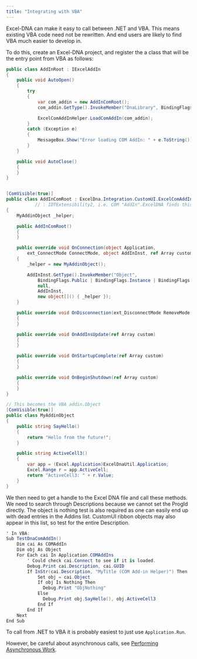 ```yaml
---
title: "Integrating with VBA"
---
```

Excel-DNA can make it easy to call between .NET and VBA. This means existing VBA code need not be rewritten. And end users are likely to find VBA much easier to develop in.

To do this, create an Excel-DNA project, and register the a class that will be the entry point from VBA as follows:

```csharp
public class AddInRoot : IExcelAddIn
{
    public void AutoOpen()
    {
        try
        {
            var com_addin = new AddInComRoot();
            com_addin.GetType().InvokeMember("DnaLibrary", BindingFlags.NonPublic | BindingFlags.Instance | BindingFlags.SetProperty, null, com_addin, new object[]() { DnaLibrary.CurrentLibrary });

            ExcelComAddInHelper.LoadComAddIn(com_addin);
        }
        catch (Exception e)
        {
            MessageBox.Show("Error loading COM AddIn: " + e.ToString());
        }
    }

    public void AutoClose()
    {
    }
}


[ComVisible(true)]
public class AddInComRoot : ExcelDna.Integration.CustomUI.ExcelComAddIn
           // : IDTExtensibility2, i.e. COM "AddIn".ExcelDNA finds this by magic.
{
    MyAddinObject _helper;

    public AddInComRoot()
    {
    }

    public override void OnConnection(object Application,
        ext_ConnectMode ConnectMode, object AddInInst, ref Array custom)
    {
        _helper = new MyAddinObject();

        AddInInst.GetType().InvokeMember("Object",
            BindingFlags.Public | BindingFlags.Instance | BindingFlags.SetProperty,
            null,
            AddInInst,
            new object[]() { _helper });
    }

    public override void OnDisconnection(ext_DisconnectMode RemoveMode, ref Array custom)
    {
    }

    public override void OnAddInsUpdate(ref Array custom)
    {
    }

    public override void OnStartupComplete(ref Array custom)
    {
    }

    public override void OnBeginShutdown(ref Array custom)
    {
    }
}

// This becomes the VBA addin.Object
[ComVisible(true)]
public class MyAddinObject
{
    public string SayHello()
    {
        return "Hello from the future!";
    }

    public string ActiveCell3()
    {
        var app = (Excel.Application)ExcelDnaUtil.Application;
        Excel.Range r = app.ActiveCell;
        return "ActiveCell3: " + r.Value;
    }
}
```

We then need to get a handle to the Excel DNA file and call these methods. We need to search through Descriptions because we cannot set the ProgId directly. The object is nothing test is also required as one can easily end up with dead entries in the Addins list. CustomUI ribbon objects may also appear in this list, so test for the entire Description.

```csharp
' In VBA:
Sub TestDnaComAddIn()
    Dim cai As COMAddIn
    Dim obj As Object
    For Each cai In Application.COMAddIns
        ' Could check cai.Connect to see if it is loaded.
        Debug.Print cai.Description, cai.GUID
        If InStr(cai.Description, "MyTitle (COM Add-in Helper)") Then
            Set obj = cai.Object
            If obj Is Nothing Then
              Debug.Print "ObjNothing"
            Else
              Debug.Print obj.SayHello(), obj.ActiveCell3
            End If
        End If
    Next
End Sub
```

To call from .NET to VBA it is probably easiest to just use `Application.Run`.

However, be careful about asynchronous calls, see [Performing Asynchronous Work](./performing-asynchronous-work).

